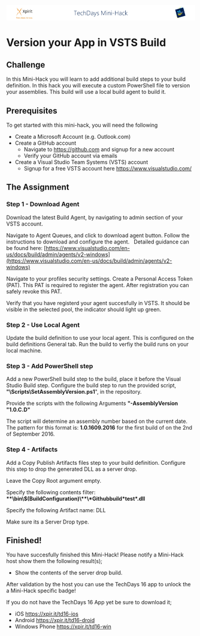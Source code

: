 ![Xpirit TechDays MiniHack Banner](../HackBanner-s.png)
# Version your App in VSTS Build #

## Challenge ##
In this Mini-Hack you will learn to add additional build steps to your build definition. In this hack you will execute a custom PowerShell file to version your assemblies. This build will use a local build agent to build it.

## Prerequisites ##
To get started with this mini-hack, you will need the following 

- Create a Microsoft Account (e.g. Outlook.com)
- Create a GitHub account
    - Navigate to https://github.com and signup for a new account
    - Verify your GitHub account via emails
- Create a Visual Studio Team Systems (VSTS) account
    - Signup for a free VSTS account here https://www.visualstudio.com/

## The Assignment ##

### Step 1 - Download Agent ###

Download the latest Build Agent, by navigating to admin section of your VSTS account. 

Navigate to Agent Queues, and click to download agent button. Follow the instructions to download and configure the agent. 
 
Detailed guidance can be found here: [https://www.visualstudio.com/en-us/docs/build/admin/agents/v2-windows](https://www.visualstudio.com/en-us/docs/build/admin/agents/v2-windows)

Navigate to your profiles security settings. Create a Personal Access Token (PAT). This PAT is required to register the agent. 
After registration you can safely revoke this PAT.

Verify that you have registerd your agent succesfully in VSTS. It should be visible in the selected pool, the indicator should light up green.

### Step 2 - Use Local Agent ###

Update the build definition to use your local agent. This is configured on the build definitions General tab.
Run the build to verfiy the build runs on your local machine. 

### Step 3 - Add PowerShell step ###

Add a new PowerShell build step to the build, place it before the Visual Studio Build step.
Configure the build step to run the provided script, **"\Scripts\SetAssemblyVersion.ps1**", in the repository.

Provide the scripts with the following Arguments **"-AssemblyVersion "1.0.C.D"**

The script will determine an assembly number based on the current date.
The pattern for this format is: **1.0.1609.2016** for the first build of on the 2nd of September 2016.

### Step 4 - Artifacts ###

Add a Copy Publish Artifacts files step to your build definition. Configure this step to drop the generated DLL as a server drop.

Leave the Copy Root argument empty.

Specify the following contents filter: **\*\*\bin\\$(BuildConfiguration)\\\*\*\\\*Githubbuild\*test\*.dll**

Specify the following Artifact name: DLL

Make sure its a Server Drop type.

## Finished! ##
You have succesfully finished this Mini-Hack! Please notify a Mini-Hack host show them the following result(s);

- Show the contents of the server drop build.

After validation by the host you can use the TechDays 16 app to unlock the a Mini-Hack specific badge!

If you do not have the TechDays 16 App yet be sure to download it;
- iOS <https://xpir.it/td16-ios>
- Android <https://xpir.it/td16-droid>
- Windows Phone <https://xpir.it/td16-win>
